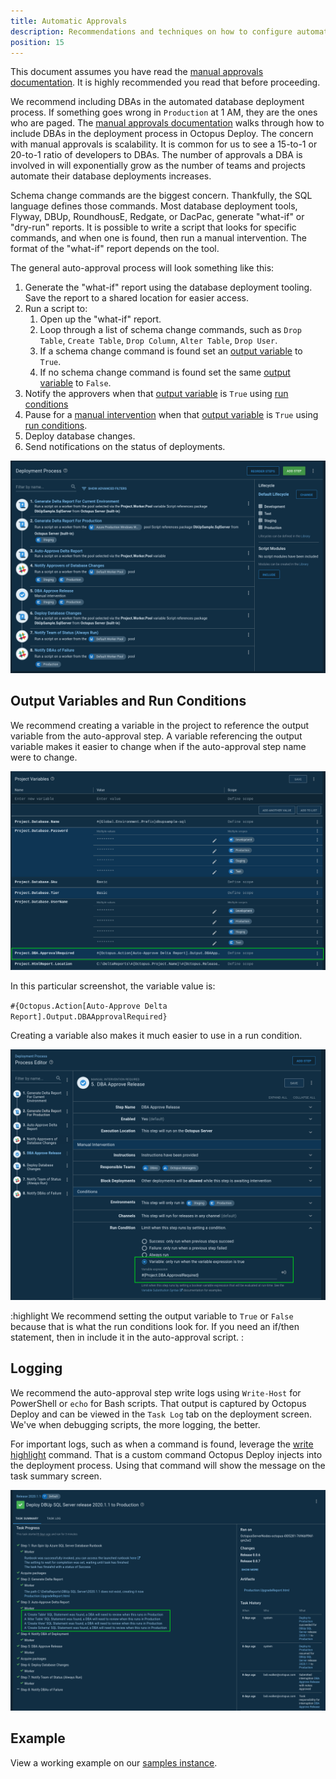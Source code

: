 ```yaml
---
title: Automatic Approvals
description: Recommendations and techniques on how to configure automatic approvals in an automated database deployment process.
position: 15
---
```


This document assumes you have read the [manual approvals documentation](/docs/deployment-examples/database-deployments/common-patterns/manual-approvals.md).  It is highly recommended you read that before proceeding.

We recommend including DBAs in the automated database deployment process.  If something goes wrong in `Production` at 1 AM, they are the ones who are paged.  The [manual approvals documentation](/docs/deployment-examples/database-deployments/common-patterns/manual-approvals.md) walks through how to include DBAs in the deployment process in Octopus Deploy.  The concern with manual approvals is scalability.  It is common for us to see a 15-to-1 or 20-to-1 ratio of developers to DBAs.  The number of approvals a DBA is involved in will exponentially grow as the number of teams and projects automate their database deployments increases.  

Schema change commands are the biggest concern.  Thankfully, the SQL language defines those commands.  Most database deployment tools, Flyway, DBUp, RoundhousE, Redgate, or DacPac, generate "what-if" or "dry-run" reports.  It is possible to write a script that looks for specific commands, and when one is found, then run a manual intervention.  The format of the "what-if" report depends on the tool.  

The general auto-approval process will look something like this:

1. Generate the "what-if" report using the database deployment tooling.  Save the report to a shared location for easier access.
2. Run a script to:
    1. Open up the "what-if" report.
    2. Loop through a list of schema change commands, such as `Drop Table`, `Create Table`, `Drop Column`, `Alter Table`, `Drop User`.
    3. If a schema change command is found set an [output variable](/docs/projects/variables/output-variables.md) to `True`.
    4. If no schema change command is found set the same [output variable](/docs/projects/variables/output-variables.md) to `False`. 
3. Notify the approvers when that [output variable](/docs/projects/variables/output-variables.md) is `True` using [run conditions](docs/deployment-process/conditions.md#run-condition)
4. Pause for a [manual intervention](/docs/deployments-process/steps/manual-interventions-and-approvals.md) when that [output variable](/docs/projects/variables/output-variables.md) is `True` using [run conditions](docs/deployment-process/conditions.md#run-condition).
5. Deploy database changes.
6. Send notifications on the status of deployments.

![](images/auto_approve_deployment_process.png)

## Output Variables and Run Conditions

We recommend creating a variable in the project to reference the output variable from the auto-approval step.  A variable referencing the output variable makes it easier to change when if the auto-approval step name were to change.

![](images/auto_approve_output_variable_variable.png)

In this particular screenshot, the variable value is:

`#{Octopus.Action[Auto-Approve Delta Report].Output.DBAApprovalRequired}`

Creating a variable also makes it much easier to use in a run condition.

![](images/auto_approve_run_conditions.png)

:highlight
We recommend setting the output variable to `True` or `False` because that is what the run conditions look for.  If you need an if/then statement, then in include it in the auto-approval script.
:

## Logging

We recommend the auto-approval step write logs using `Write-Host` for PowerShell or `echo` for Bash scripts.  That output is captured by Octopus Deploy and can be viewed in the `Task Log` tab on the deployment screen.  We've when debugging scripts, the more logging, the better.

For important logs, such as when a command is found, leverage the [write highlight](https://octopus.com/docs/deployment-examples/custom-scripts/logging-messages-in-scripts) command.  That is a custom command Octopus Deploy injects into the deployment process.  Using that command will show the message on the task summary screen.

![](images/auto_approve_write_highlight.png)

## Example

View a working example on our [samples instance](https://samples.octopus.app/app#/Spaces-106/projects/dbup-sql-server-worker-pool-variable-type/deployments/process).